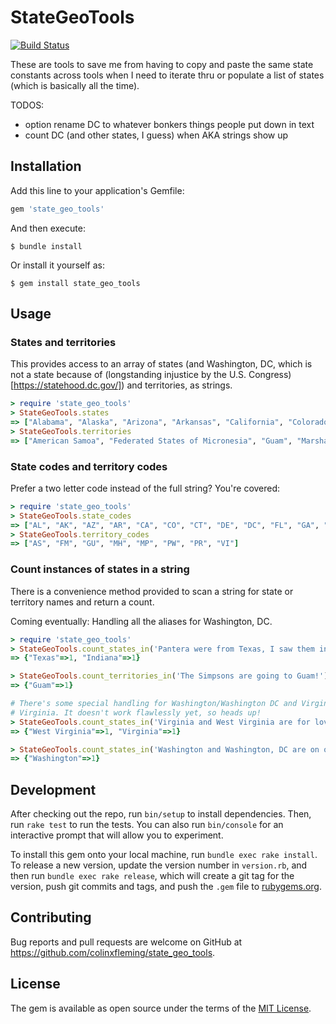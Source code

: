 # StateGeoTools

[![Build Status](https://travis-ci.org/colinxfleming/state_geo_tools.svg?branch=master)](https://travis-ci.org/colinxfleming/state_geo_tools)

These are tools to save me from having to copy and paste the same state
constants across tools when I need to iterate thru or populate a list of
states (which is basically all the time).

TODOS:

* option rename DC to whatever bonkers things people put down in text
* count DC (and other states, I guess) when AKA strings show up

## Installation

Add this line to your application's Gemfile:

```rb
gem 'state_geo_tools' 
```

And then execute:

    $ bundle install

Or install it yourself as:

    $ gem install state_geo_tools

## Usage

### States and territories

This provides access to an array of states (and Washington, DC, which
is not a state because of (longstanding injustice by the U.S. Congress)[https://statehood.dc.gov/])
and territories, as strings.

```rb
> require 'state_geo_tools'
> StateGeoTools.states
=> ["Alabama", "Alaska", "Arizona", "Arkansas", "California", "Colorado", "Connecticut", "Delaware", "District of Columbia", "Florida", "Georgia", "Hawaii", "Idaho", "Illinois", "Indiana", "Iowa", "Kansas", "Kentucky", "Louisiana", "Maine", "Maryland", "Massachusetts", "Michigan", "Minnesota", "Mississippi", "Missouri", "Montana", "Nebraska", "Nevada", "New Hampshire", "New Jersey", "New Mexico", "New York", "North Carolina", "North Dakota", "Ohio", "Oklahoma", "Oregon", "Pennsylvania", "Rhode Island", "South Carolina", "South Dakota", "Tennessee", "Texas", "Utah", "Vermont", "Virginia", "Washington", "West Virginia", "Wisconsin", "Wyoming"]
> StateGeoTools.territories
=> ["American Samoa", "Federated States of Micronesia", "Guam", "Marshall Islands", "Northern Mariana Islands", "Palau", "Puerto Rico", "Virgin Islands"]
```

### State codes and territory codes

Prefer a two letter code instead of the full string? You're covered:

```rb
> require 'state_geo_tools'
> StateGeoTools.state_codes
=> ["AL", "AK", "AZ", "AR", "CA", "CO", "CT", "DE", "DC", "FL", "GA", "HI", "ID", "IL", "IN", "IA", "KS", "KY", "LA", "ME", "MD", "MA", "MI", "MN", "MS", "MO", "MT", "NE", "NV", "NH", "NJ", "NM", "NY", "NC", "ND", "OH", "OK", "OR", "PA", "RI", "SC", "SD", "TN", "TX", "UT", "VT", "VA", "WA", "WV", "WI", "WY"]
> StateGeoTools.territory_codes
=> ["AS", "FM", "GU", "MH", "MP", "PW", "PR", "VI"]
```

### Count instances of states in a string

There is a convenience method provided to scan a string for state or territory
names and return a count. 

Coming eventually: Handling all the aliases for Washington, DC.

```rb
> require 'state_geo_tools'
> StateGeoTools.count_states_in('Pantera were from Texas, I saw them in Indiana')
=> {"Texas"=>1, "Indiana"=>1}

> StateGeoTools.count_territories_in('The Simpsons are going to Guam!')
=> {"Guam"=>1}

# There's some special handling for Washington/Washington DC and Virginia/West
# Virginia. It doesn't work flawlessly yet, so heads up!
> StateGeoTools.count_states_in('Virginia and West Virginia are for lovers')
=> {"West Virginia"=>1, "Virginia"=>1}

> StateGeoTools.count_states_in('Washington and Washington, DC are on opposite sides of the country')
=> {"Washington"=>1}
```

## Development

After checking out the repo, run `bin/setup` to install dependencies. Then, run
`rake test` to run the tests. You can also run `bin/console` for an interactive
prompt that will allow you to experiment.

To install this gem onto your local machine, run `bundle exec rake install`. To
release a new version, update the version number in `version.rb`, and then run
`bundle exec rake release`, which will create a git tag for the version, push
git commits and tags, and push the `.gem` file to [rubygems.org](https://rubygems.org).

## Contributing

Bug reports and pull requests are welcome on GitHub at
https://github.com/colinxfleming/state_geo_tools.

## License

The gem is available as open source under the terms of the
[MIT License](http://opensource.org/licenses/MIT).
